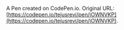 # 

A Pen created on CodePen.io. Original URL: [https://codepen.io/tejusrevi/pen/jOWNVKP](https://codepen.io/tejusrevi/pen/jOWNVKP).


